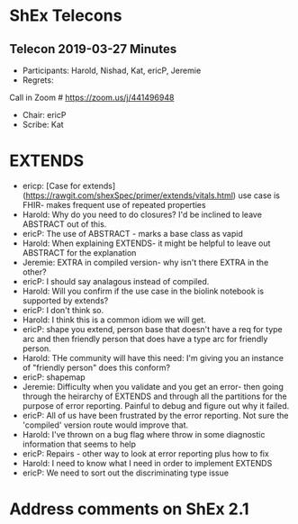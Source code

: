 # ShEx Telecons

## Telecon 2019-03-27  Minutes

* Participants: Harold, Nishad, Kat, ericP, Jeremie
* Regrets:

Call in Zoom # https://zoom.us/j/441496948

* Chair: ericP
* Scribe: Kat


# EXTENDS

* ericp: [Case for extends]
(https://rawgit.com/shexSpec/primer/extends/vitals.html) use case is FHIR- makes frequent use of repeated properties
* Harold: Why do you need to do closures? I'd be inclined to leave ABSTRACT out of this.
* ericP: The use of ABSTRACT - marks a base class as vapid
* Harold: When explaining EXTENDS- it might be helpful to leave out ABSTRACT for the explanation
* Jeremie: EXTRA in compiled version- why isn't there EXTRA in the other?
* ericP: I should say analagous instead of compiled. 
* Harold: Will you confirm if the use case in the biolink notebook is supported by extends?
* ericP: I don't think so.
* Harold: I think this is a common idiom we will get.
* ericP: shape you extend, person base that doesn't have a req for type arc and then friendly person that does have a type arc for friendly person.
* Harold: THe community will have this need: I'm giving you an instance of "friendly person" does this conform?
* ericP: shapemap
* Jeremie: Difficulty when you validate and you get an error- then going through the heirarchy of EXTENDS and through all the partitions for the purpose of error reporting. Painful to debug and figure out why it failed.
* ericP: All of us have been frustrated by the error reporting. Not sure the 'compiled' version route would improve that.
* Harold: I've thrown on a bug flag where throw in some diagnostic information that seems to help
* ericP: Repairs - other way to look at error reporting plus how to fix
* Harold: I need to know what I need in order to implement EXTENDS
* ericP: We need to sort out the discriminating type issue

# Address comments on ShEx 2.1

